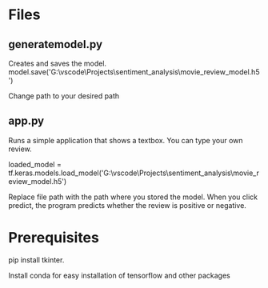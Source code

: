 # Files
## generatemodel.py
Creates and saves the model.
model.save('G:\\vscode\\Projects\\sentiment_analysis\\movie_review_model.h5')

Change path to your desired path

## app.py
Runs a simple application that shows a textbox. You can type your own review.

loaded_model = tf.keras.models.load_model('G:\\vscode\\Projects\\sentiment_analysis\\movie_review_model.h5')

Replace file path with the path where you stored the model.
When you click predict, the program predicts whether the review is positive or negative.

# Prerequisites
pip install tkinter.

Install conda for easy installation of tensorflow and other packages
